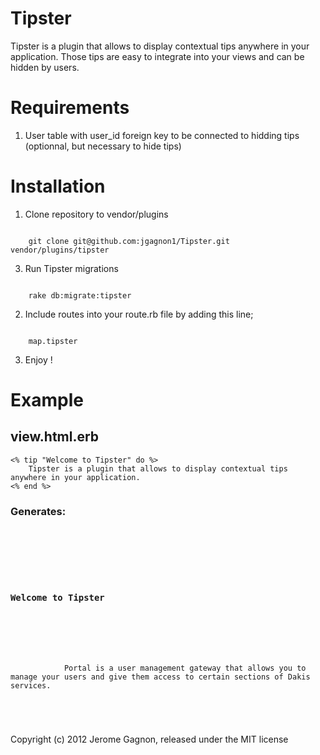 Tipster
==============

Tipster is a plugin that allows to display contextual tips anywhere in your application.
Those tips are easy to integrate into your views and can be hidden by users.

Requirements
==============

1. User table with user_id foreign key to be connected to hidding tips (optionnal, but necessary to hide tips)

Installation
==============

1. Clone repository to vendor/plugins

<code>
    git clone git@github.com:jgagnon1/Tipster.git vendor/plugins/tipster
</code>

3. Run Tipster migrations

<code>
    rake db:migrate:tipster
</code>

2. Include routes into your route.rb file by adding this line;

<code>
    map.tipster
</code>

3. Enjoy !

Example
=======

## view.html.erb

    <% tip "Welcome to Tipster" do %>
        Tipster is a plugin that allows to display contextual tips anywhere in your application.
    <% end %>

### Generates:

<code>
    <div class="tip">
        <div class="title">
            <h3>Welcome to Tipster</h3>
            <a href="/tipster/-736365685/hide" class="close"></a>
        </div>
        <div class="content">
            Portal is a user management gateway that allows you to manage your users and give them access to certain sections of Dakis services. 
        </div>
    </div>
</code>

Copyright (c) 2012 Jerome Gagnon, released under the MIT license
